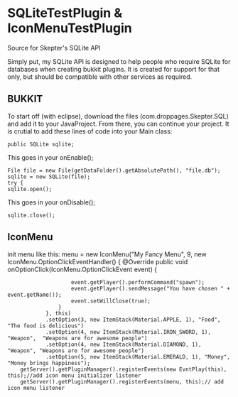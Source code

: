 SQLiteTestPlugin & IconMenuTestPlugin
================

Source for Skepter's SQLite API

Simply put, my SQLite API is designed to help people who require SQLite for databases when creating bukkit plugins. It is created for support for that only, but should be compatible with other services as required.

BUKKIT
------
To start off (with eclipse), download the files (com.droppages.Skepter.SQL) and add it to your JavaProject. From there, you can continue your project. It is crutial to add these lines of code into your Main class:

	public SQLite sqlite;

This goes in your onEnable();

	File file = new File(getDataFolder().getAbsolutePath(), "file.db");
	sqlite = new SQLite(file);
	try {
	sqlite.open();


This goes in your onDisable();
	
	sqlite.close();

IconMenu
---------------
init menu like this:
		menu = new IconMenu("My Fancy Menu", 9,
				new IconMenu.OptionClickEventHandler() {
					@Override
					public void onOptionClick(IconMenu.OptionClickEvent event) {
						
						event.getPlayer().performCommand("spawn");
						event.getPlayer().sendMessage("You have chosen " + event.getName());
						event.setWillClose(true);
					}
				}, this)
				.setOption(3, new ItemStack(Material.APPLE, 1), "Food",	"The food is delicious")
				.setOption(4, new ItemStack(Material.IRON_SWORD, 1), "Weapon",	"Weapons are for awesome people")
				.setOption(4, new ItemStack(Material.DIAMOND, 1), "Weapon",	"Weapons are for awesome people")
				.setOption(5, new ItemStack(Material.EMERALD, 1), "Money",		"Money brings happiness");
		getServer().getPluginManager().registerEvents(new EvntPlay(this), this);//add icon menu initializer listener
		getServer().getPluginManager().registerEvents(menu, this);// add icon menu listener
